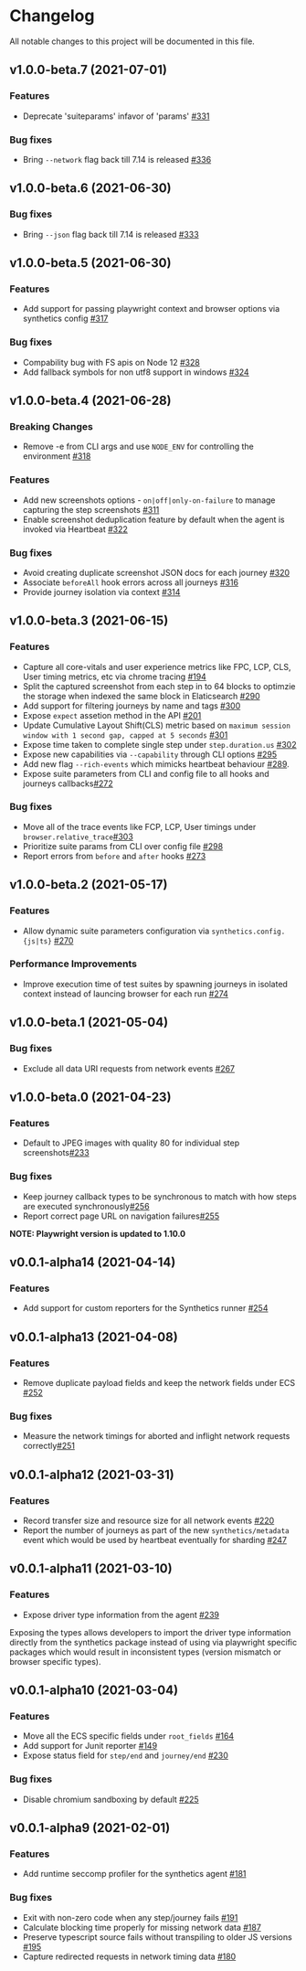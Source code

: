 # Changelog

All notable changes to this project will be documented in this file.

## v1.0.0-beta.7 (2021-07-01)

### Features

- Deprecate 'suiteparams' infavor of 'params' [#331](https://github.com/elastic/synthetics/pull/331)

### Bug fixes

- Bring `--network` flag back till 7.14 is released [#336](https://github.com/elastic/synthetics/pull/336)

## v1.0.0-beta.6 (2021-06-30)

### Bug fixes

- Bring `--json` flag back till 7.14 is released [#333](https://github.com/elastic/synthetics/pull/333)

## v1.0.0-beta.5 (2021-06-30)

### Features

- Add support for passing playwright context and browser options via
  synthetics config [#317](https://github.com/elastic/synthetics/pull/317)

### Bug fixes

- Compability bug with FS apis on Node 12 [#328](https://github.com/elastic/synthetics/pull/328)
- Add fallback symbols for non utf8 support in windows [#324](https://github.com/elastic/synthetics/pull/324)

## v1.0.0-beta.4 (2021-06-28)

### Breaking Changes

- Remove -e from CLI args and use `NODE_ENV` for controlling the
  environment [#318](https://github.com/elastic/synthetics/pull/318)

### Features

- Add new screenshots options - `on|off|only-on-failure` to manage capturing
  the step screenshots [#311](https://github.com/elastic/synthetics/pull/311)
- Enable screenshot deduplication feature by default when the agent is invoked
  via Heartbeat [#322](https://github.com/elastic/synthetics/pull/322)

### Bug fixes

- Avoid creating duplicate screenshot JSON docs for each journey
  [#320](https://github.com/elastic/synthetics/pull/320)
- Associate `beforeAll` hook errors across all journeys
  [#316](https://github.com/elastic/synthetics/pull/316)
- Provide journey isolation via context [#314](https://github.com/elastic/synthetics/pull/314)

## v1.0.0-beta.3 (2021-06-15)

### Features

- Capture all core-vitals and user experience metrics like FPC, LCP, CLS, User
  timing metrics, etc via chrome tracing [#194](https://github.com/elastic/synthetics/pull/194)
- Split the captured screenshot from each step in to 64 blocks to optimzie
  the storage when indexed the same block in Elaticsearch [#290](https://github.com/elastic/synthetics/pull/290)
- Add support for filtering journeys by name and tags [#300](https://github.com/elastic/synthetics/issues/300)
- Expose `expect` assetion method in the API [#201](https://github.com/elastic/synthetics/issues/201)
- Update Cumulative Layout Shift(CLS) metric based on
  `maximum session window with 1 second gap, capped at 5 seconds`
  [#301](https://github.com/elastic/synthetics/issues/301)
- Expose time taken to complete single step under
  `step.duration.us` [#302](https://github.com/elastic/synthetics/issues/301)
- Expose new capabilities via `--capability` through CLI
  options [#295](https://github.com/elastic/synthetics/issues/295)
- Add new flag `--rich-events` which mimicks heartbeat
  behaviour [#289](https://github.com/elastic/synthetics/pull/289).
- Expose suite parameters from CLI and config file to
  all hooks and journeys callbacks[#272](https://github.com/elastic/synthetics/pull/272)

### Bug fixes

- Move all of the trace events like FCP, LCP, User timings under
  `browser.relative_trace`[#303](https://github.com/elastic/synthetics/pulls/303)
- Prioritize suite params from CLI over config file [#298](https://github.com/elastic/synthetics/pull/298)
- Report errors from `before` and `after` hooks [#273](https://github.com/elastic/synthetics/pull/273)

## v1.0.0-beta.2 (2021-05-17)

### Features

- Allow dynamic suite parameters configuration via `synthetics.config.{js|ts}`
  [#270](https://github.com/elastic/synthetics/issues/270)

### Performance Improvements

- Improve execution time of test suites by spawning journeys in isolated context
  instead of launcing browser for each run [#274](https://github.com/elastic/synthetics/issues/274)

## v1.0.0-beta.1 (2021-05-04)

### Bug fixes

- Exclude all data URI requests from network events [#267](https://github.com/elastic/synthetics/issues/267)

## v1.0.0-beta.0 (2021-04-23)

### Features

- Default to JPEG images with quality 80 for individual step
  screenshots[#233](https://github.com/elastic/synthetics/issues/233)

### Bug fixes

- Keep journey callback types to be synchronous to match with how steps are
  executed synchronously[#256](https://github.com/elastic/synthetics/issues/256)
- Report correct page URL on navigation
  failures[#255](https://github.com/elastic/synthetics/issues/255)

**NOTE: Playwright version is updated to 1.10.0**

## v0.0.1-alpha14 (2021-04-14)

### Features

- Add support for custom reporters for the Synthetics runner
  [#254](https://github.com/elastic/synthetics/issues/254)

## v0.0.1-alpha13 (2021-04-08)

### Features

- Remove duplicate payload fields and keep the network fields under ECS
  [#252](https://github.com/elastic/synthetics/issues/252)

### Bug fixes

- Measure the network timings for aborted and inflight network requests
  correctly[#251](https://github.com/elastic/synthetics/pull/251)

## v0.0.1-alpha12 (2021-03-31)

### Features

- Record transfer size and resource size for all network events
  [#220](https://github.com/elastic/synthetics/issues/220)
- Report the number of journeys as part of the new `synthetics/metadata` event
  which would be used by heartbeat eventually for sharding [#247](https://github.com/elastic/synthetics/pull/247)

## v0.0.1-alpha11 (2021-03-10)

### Features

- Expose driver type information from the agent [#239](https://github.com/elastic/synthetics/pull/239)

Exposing the types allows developers to import the driver type information
directly from the synthetics package instead of using via playwright specific
packages which would result in inconsistent types (version mismatch or
browser specific types).

## v0.0.1-alpha10 (2021-03-04)

### Features

- Move all the ECS specific fields under `root_fields` [#164](https://github.com/elastic/synthetics/issues/164)
- Add support for Junit reporter [#149](https://github.com/elastic/synthetics/issues/149)
- Expose status field for `step/end` and `journey/end` [#230](https://github.com/elastic/synthetics/issues/230)

### Bug fixes

- Disable chromium sandboxing by default
  [#225](https://github.com/elastic/synthetics/issues/225)

## v0.0.1-alpha9 (2021-02-01)

### Features

- Add runtime seccomp profiler for the synthetics agent [#181](https://github.com/elastic/synthetics/issues/181)

### Bug fixes

- Exit with non-zero code when any step/journey fails [#191](https://github.com/elastic/synthetics/issues/191)
- Calculate blocking time properly for missing network data [#187](https://github.com/elastic/synthetics/issues/187)
- Preserve typescript source fails without transpiling to older JS versions [#195](https://github.com/elastic/synthetics/issues/195)
- Capture redirected requests in network timing data [#180](https://github.com/elastic/synthetics/issues/180)
